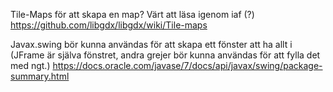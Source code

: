 Tile-Maps för att skapa en map? Värt att läsa igenom iaf (?)
https://github.com/libgdx/libgdx/wiki/Tile-maps


Javax.swing bör kunna användas för att skapa ett fönster att ha allt i (JFrame är själva fönstret, andra grejer bör kunna användas för att fylla det med ngt.) https://docs.oracle.com/javase/7/docs/api/javax/swing/package-summary.html
